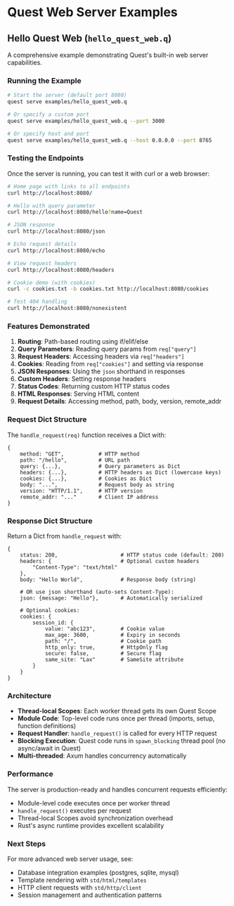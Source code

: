 # Quest Web Server Examples

## Hello Quest Web (`hello_quest_web.q`)

A comprehensive example demonstrating Quest's built-in web server capabilities.

### Running the Example

```bash
# Start the server (default port 8080)
quest serve examples/hello_quest_web.q

# Or specify a custom port
quest serve examples/hello_quest_web.q --port 3000

# Or specify host and port
quest serve examples/hello_quest_web.q --host 0.0.0.0 --port 8765
```

### Testing the Endpoints

Once the server is running, you can test it with curl or a web browser:

```bash
# Home page with links to all endpoints
curl http://localhost:8080/

# Hello with query parameter
curl http://localhost:8080/hello?name=Quest

# JSON response
curl http://localhost:8080/json

# Echo request details
curl http://localhost:8080/echo

# View request headers
curl http://localhost:8080/headers

# Cookie demo (with cookies)
curl -c cookies.txt -b cookies.txt http://localhost:8080/cookies

# Test 404 handling
curl http://localhost:8080/nonexistent
```

### Features Demonstrated

1. **Routing**: Path-based routing using if/elif/else
2. **Query Parameters**: Reading query params from `req["query"]`
3. **Request Headers**: Accessing headers via `req["headers"]`
4. **Cookies**: Reading from `req["cookies"]` and setting via response
5. **JSON Responses**: Using the `json` shorthand in responses
6. **Custom Headers**: Setting response headers
7. **Status Codes**: Returning custom HTTP status codes
8. **HTML Responses**: Serving HTML content
9. **Request Details**: Accessing method, path, body, version, remote_addr

### Request Dict Structure

The `handle_request(req)` function receives a Dict with:

```quest
{
    method: "GET",           # HTTP method
    path: "/hello",          # URL path
    query: {...},            # Query parameters as Dict
    headers: {...},          # HTTP headers as Dict (lowercase keys)
    cookies: {...},          # Cookies as Dict
    body: "...",             # Request body as string
    version: "HTTP/1.1",     # HTTP version
    remote_addr: "..."       # Client IP address
}
```

### Response Dict Structure

Return a Dict from `handle_request` with:

```quest
{
    status: 200,                    # HTTP status code (default: 200)
    headers: {                      # Optional custom headers
        "Content-Type": "text/html"
    },
    body: "Hello World",            # Response body (string)

    # OR use json shorthand (auto-sets Content-Type):
    json: {message: "Hello"},       # Automatically serialized

    # Optional cookies:
    cookies: {
        session_id: {
            value: "abc123",        # Cookie value
            max_age: 3600,          # Expiry in seconds
            path: "/",              # Cookie path
            http_only: true,        # HttpOnly flag
            secure: false,          # Secure flag
            same_site: "Lax"        # SameSite attribute
        }
    }
}
```

### Architecture

- **Thread-local Scopes**: Each worker thread gets its own Quest Scope
- **Module Code**: Top-level code runs once per thread (imports, setup, function definitions)
- **Request Handler**: `handle_request()` is called for every HTTP request
- **Blocking Execution**: Quest code runs in `spawn_blocking` thread pool (no async/await in Quest)
- **Multi-threaded**: Axum handles concurrency automatically

### Performance

The server is production-ready and handles concurrent requests efficiently:
- Module-level code executes once per worker thread
- `handle_request()` executes per request
- Thread-local Scopes avoid synchronization overhead
- Rust's async runtime provides excellent scalability

### Next Steps

For more advanced web server usage, see:
- Database integration examples (postgres, sqlite, mysql)
- Template rendering with `std/html/templates`
- HTTP client requests with `std/http/client`
- Session management and authentication patterns

